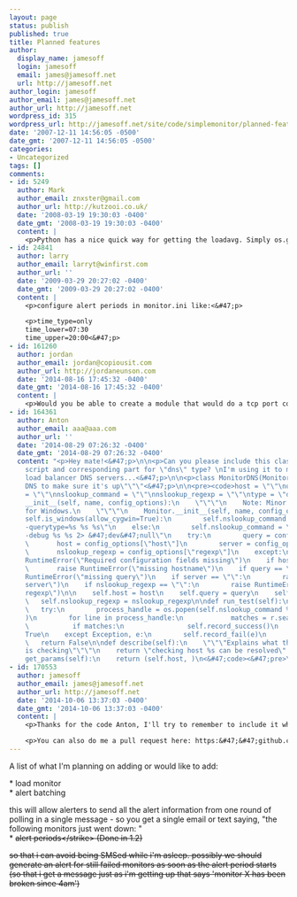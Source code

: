 ```yaml
---
layout: page
status: publish
published: true
title: Planned features
author:
  display_name: jamesoff
  login: jamesoff
  email: james@jamesoff.net
  url: http://jamesoff.net
author_login: jamesoff
author_email: james@jamesoff.net
author_url: http://jamesoff.net
wordpress_id: 315
wordpress_url: http://jamesoff.net/site/code/simplemonitor/planned-features/
date: '2007-12-11 14:56:05 -0500'
date_gmt: '2007-12-11 14:56:05 -0500'
categories:
- Uncategorized
tags: []
comments:
- id: 5249
  author: Mark
  author_email: znxster@gmail.com
  author_url: http://kutzooi.co.uk/
  date: '2008-03-19 19:30:03 -0400'
  date_gmt: '2008-03-19 19:30:03 -0400'
  content: |
    <p>Python has a nice quick way for getting the loadavg. Simply os.getloadavg(), returns (float, float, float) representing the 1, 5 and 15 minutes. Sweet script.<&#47;p>
- id: 24841
  author: larry
  author_email: larryt@winfirst.com
  author_url: ''
  date: '2009-03-29 20:27:02 -0400'
  date_gmt: '2009-03-29 20:27:02 -0400'
  content: |
    <p>configure alert periods in monitor.ini like:<&#47;p>

    <p>time_type=only
    time_lower=07:30
    time_upper=20:00<&#47;p>
- id: 161260
  author: jordan
  author_email: jordan@copiousit.com
  author_url: http://jordaneunson.com
  date: '2014-08-16 17:45:32 -0400'
  date_gmt: '2014-08-16 17:45:32 -0400'
  content: |
    <p>Would you be able to create a module that would do a tcp port connection test?<&#47;p>
- id: 164361
  author: Anton
  author_email: aaa@aaa.com
  author_url: ''
  date: '2014-08-29 07:26:32 -0400'
  date_gmt: '2014-08-29 07:26:32 -0400'
  content: "<p>Hey mate!<&#47;p>\n\n<p>Can you please include this class in your Monitor&#47;network.py
    script and corresponding part for \"dns\" type? \nI'm using it to monitor provider&#47;customer&#47;our
    load balancer DNS servers...<&#47;p>\n\n<p>class MonitorDNS(Monitor):\n    \"\"\"Resolve
    DNS to make sure it's up\"\"\"<&#47;p>\n\n<pre><code>host = \"\"\nquery = \"\"\nserver
    = \"\"\nnslookup_command = \"\"\nnslookup_regexp = \"\"\ntype = \"dns\"\n\ndef
    __init__(self, name, config_options):\n    \"\"\"\n    Note: Minor difference
    for Windows.\n    \"\"\"\n    Monitor.__init__(self, name, config_options)\n    if
    self.is_windows(allow_cygwin=True):\n        self.nslookup_command = \"nslookup
    -querytype=%s %s %s\"\n    else:\n        self.nslookup_command = \"nslookup -querytype=%s
    -debug %s %s 2> &#47;dev&#47;null\"\n    try:\n        query = config_options[\"query\"]\n
    \       host = config_options[\"host\"]\n        server = config_options[\"server\"]\n
    \       nslookup_regexp = config_options[\"regexp\"]\n    except:\n        raise
    RuntimeError(\"Required configuration fields missing\")\n    if host == \"\":\n
    \       raise RuntimeError(\"missing hostname\")\n    if query == \"\":\n        raise
    RuntimeError(\"missing query\")\n    if server == \"\":\n        raise RuntimeError(\"missing
    server\")\n    if nslookup_regexp == \"\":\n        raise RuntimeError(\"missing
    regexp\")\n\n    self.host = host\n    self.query = query\n    self.server = server\n
    \   self.nslookup_regexp = nslookup_regexp\n\ndef run_test(self):\n    r = re.compile(self.nslookup_regexp)\n
    \   try:\n        process_handle = os.popen(self.nslookup_command % (self.query,self.host,self.server)
    )\n        for line in process_handle:\n            matches = r.search(line)\n
    \           if matches:\n                self.record_success()\n                return
    True\n    except Exception, e:\n        self.record_fail(e)\n        pass\n    self.record_fail()\n
    \   return False\n\ndef describe(self):\n    \"\"\"Explains what this instance
    is checking\"\"\"\n    return \"checking host %s can be resolved\" % self.host\n\ndef
    get_params(self):\n    return (self.host, )\n<&#47;code><&#47;pre>\n"
- id: 170553
  author: jamesoff
  author_email: james@jamesoff.net
  author_url: http://jamesoff.net
  date: '2014-10-06 13:37:03 -0400'
  date_gmt: '2014-10-06 13:37:03 -0400'
  content: |
    <p>Thanks for the code Anton, I'll try to remember to include it when I can.<&#47;p>

    <p>You can also do me a pull request here: https:&#47;&#47;github.com&#47;jamesoff&#47;simplemonitor<&#47;p>
---
```

<p>A list of what I'm planning on adding or would like to add:</p>
<p> * load monitor<br />
 * alert batching</p>
<p>   this will allow alerters to send all the alert information from one round of polling in a single message - so you get a single email or text saying, "the following monitors just went down:
<list>"<br />
 * <strike>alert periods<&#47;strike> (Done in 1.2)</p>
<p>   so that i can avoid being SMSed while i'm asleep. possibly we should generate an alert for still failed monitors as soon as the alert period starts (so that i get a message just as i'm getting up that says 'monitor X has been broken since 4am')</p>
